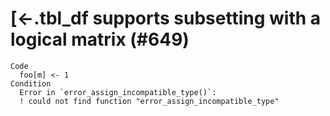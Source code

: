 # [<-.tbl_df supports subsetting with a logical matrix (#649)

    Code
      foo[m] <- 1
    Condition
      Error in `error_assign_incompatible_type()`:
      ! could not find function "error_assign_incompatible_type"

